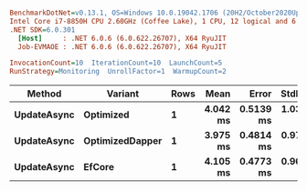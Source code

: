 ``` ini

BenchmarkDotNet=v0.13.1, OS=Windows 10.0.19042.1706 (20H2/October2020Update)
Intel Core i7-8850H CPU 2.60GHz (Coffee Lake), 1 CPU, 12 logical and 6 physical cores
.NET SDK=6.0.301
  [Host]     : .NET 6.0.6 (6.0.622.26707), X64 RyuJIT
  Job-EVMAOE : .NET 6.0.6 (6.0.622.26707), X64 RyuJIT

InvocationCount=10  IterationCount=10  LaunchCount=5  
RunStrategy=Monitoring  UnrollFactor=1  WarmupCount=2  

```
|      Method |         Variant | Rows |     Mean |     Error |    StdDev |      Min |      Max |   Median |
|------------ |---------------- |----- |---------:|----------:|----------:|---------:|---------:|---------:|
| **UpdateAsync** |       **Optimized** |    **1** | **4.042 ms** | **0.5139 ms** | **1.0382 ms** | **3.155 ms** | **8.968 ms** | **3.686 ms** |
| **UpdateAsync** | **OptimizedDapper** |    **1** | **3.975 ms** | **0.4814 ms** | **0.9724 ms** | **2.963 ms** | **7.373 ms** | **3.693 ms** |
| **UpdateAsync** |          **EfCore** |    **1** | **4.105 ms** | **0.4773 ms** | **0.9642 ms** | **2.914 ms** | **7.401 ms** | **3.792 ms** |
